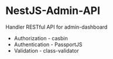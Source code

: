 # NestJS-Admin-API
Handler RESTful API for admin-dashboard

* Authorization - casbin
* Authentication - PassportJS
* Validation - class-validator